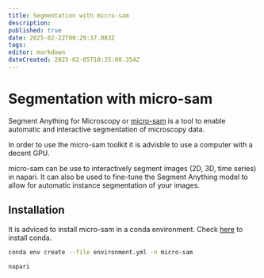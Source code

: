 ```yaml
---
title: Segmentation with micro-sam
description: 
published: true
date: 2025-02-22T00:29:37.083Z
tags: 
editor: markdown
dateCreated: 2025-02-05T10:35:00.354Z
---
```


# Segmentation with micro-sam

Segment Anything for Microscopy or [micro-sam](https://computational-cell-analytics.github.io/micro-sam/micro_sam.html)
is a tool to enable automatic and interactive segmentation of microscopy data.

In order to use the micro-sam toolkit it is advisble to use a computer with a decent GPU.

micro-sam can be use to interactively segment images (2D, 3D, time series) in napari. It can also be used to fine-tune the Segment Anything model to allow for automatic instance segmentation of your images.

## Installation
It is adviced to install micro-sam in a conda environment. Check [here](conda.md) to install conda.

```bash
conda env create --file environment.yml -n micro-sam
```

```bash
napari
```